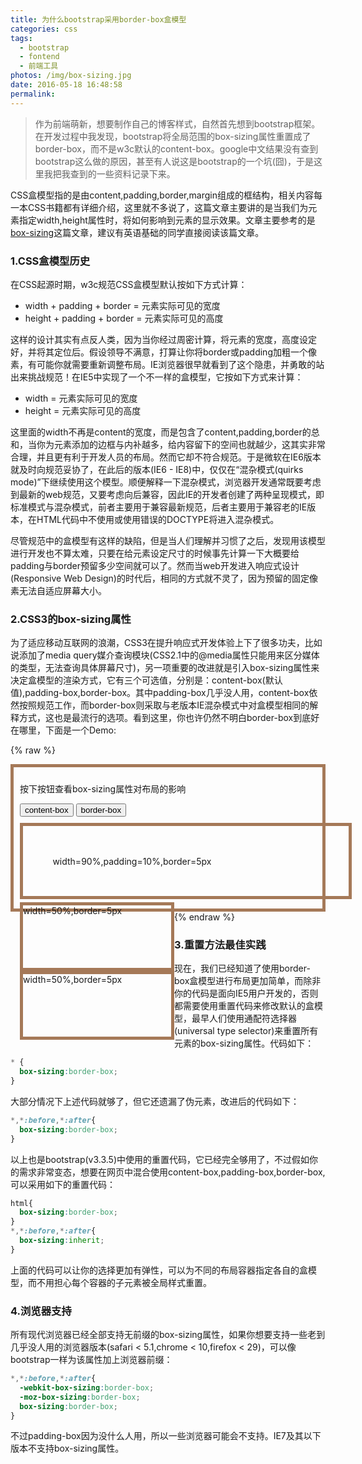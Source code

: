 ```yaml
---
title: 为什么bootstrap采用border-box盒模型
categories: css
tags:
  - bootstrap
  - fontend
  - 前端工具
photos: /img/box-sizing.jpg
date: 2016-05-18 16:48:58
permalink:
---
```



> 作为前端萌新，想要制作自己的博客样式，自然首先想到bootstrap框架。在开发过程中我发现，bootstrap将全局范围的box-sizing属性重置成了border-box，而不是w3c默认的content-box。google中文结果没有查到bootstrap这么做的原因，甚至有人说这是bootstrap的一个坑(囧)，于是这里我把我查到的一些资料记录下来。

CSS盒模型指的是由content,padding,border,margin组成的框结构，相关内容每一本CSS书籍都有详细介绍，这里就不多说了，这篇文章主要讲的是当我们为元素指定width,height属性时，将如何影响到元素的显示效果。文章主要参考的是[box-sizing](https://css-tricks.com/box-sizing/)这篇文章，建议有英语基础的同学直接阅读该篇文章。

### 1.CSS盒模型历史
在CSS起源时期，w3c规范CSS盒模型默认按如下方式计算：
- width + padding + border = 元素实际可见的宽度
- height + padding + border = 元素实际可见的高度

这样的设计其实有点反人类，因为当你经过周密计算，将元素的宽度，高度设定好，并将其定位后。假设领导不满意，打算让你将border或padding加粗一个像素，有可能你就需要重新调整布局。IE浏览器很早就看到了这个隐患，并勇敢的站出来挑战规范！在IE5中实现了一个不一样的盒模型，它按如下方式来计算：
- width = 元素实际可见的宽度
- height = 元素实际可见的高度

这里面的width不再是content的宽度，而是包含了content,padding,border的总和，当你为元素添加的边框与内补越多，给内容留下的空间也就越少，这其实非常合理，并且更有利于开发人员的布局。然而它却不符合规范。于是微软在IE6版本就及时向规范妥协了，在此后的版本(IE6 - IE8)中，仅仅在“混杂模式(quirks mode)”下继续使用这个模型。顺便解释一下混杂模式，浏览器开发通常既要考虑到最新的web规范，又要考虑向后兼容，因此IE的开发者创建了两种呈现模式，即标准模式与混杂模式，前者主要用于兼容最新规范，后者主要用于兼容老的IE版本，在HTML代码中不使用或使用错误的DOCTYPE将进入混杂模式。

尽管规范中的盒模型有这样的缺陷，但是当人们理解并习惯了之后，发现用该模型进行开发也不算太难，只要在给元素设定尺寸的时候事先计算一下大概要给padding与border预留多少空间就可以了。然而当web开发进入响应式设计(Responsive Web Design)的时代后，相同的方式就不灵了，因为预留的固定像素无法自适应屏幕大小。

<!-- more -->
### 2.CSS3的box-sizing属性
为了适应移动互联网的浪潮，CSS3在提升响应式开发体验上下了很多功夫，比如说添加了media query媒介查询模块(CSS2.1中的@media属性只能用来区分媒体的类型，无法查询具体屏幕尺寸)，另一项重要的改进就是引入box-sizing属性来决定盒模型的渲染方式，它有三个可选值，分别是：content-box(默认值),padding-box,border-box。其中padding-box几乎没人用，content-box依然按照规范工作，而border-box则采取与老版本IE混杂模式中对盒模型相同的解释方式，这也是最流行的选项。看到这里，你也许仍然不明白border-box到底好在哪里，下面是一个Demo:

{% raw %}
<div style="border:5px solid #a57958;padding:10px">
	<p>按下按钮查看box-sizing属性对布局的影响</p>
    <button class="demo-btn btn btn-info">content-box</button>
    <button class="demo-btn btn btn-info">border-box</button>
    <div id="demo-container" class="clearfix" style="margin-top:10px">
    	<div style="margin:0 auto 5px;padding:10%;width:90%;border:5px solid #a57958">width=90%,padding=10%,border=5px</div>
    	<div style="float:left;width:50%;border:5px solid #a57958;height:100px;">width=50%,border=5px</div>
    	<div style="float:left;width:50%;border:5px solid #a57958;height:100px;">width=50%,border=5px</div>
    </div>
</div>
<script>
	$(".demo-btn").on("click",function(){
    	$("*").css("box-sizing",$(this).text());
    });
</script>
{% endraw %}

### 3.重置方法最佳实践
现在，我们已经知道了使用border-box盒模型进行布局更加简单，而除非你的代码是面向IE5用户开发的，否则都需要使用重置代码来修改默认的盒模型，最早人们使用通配符选择器(universal type selector)来重置所有元素的box-sizing属性。代码如下：
```css
* {
  box-sizing:border-box;
}
```
大部分情况下上述代码就够了，但它还遗漏了伪元素，改进后的代码如下：
```css
*,*:before,*:after{
  box-sizing:border-box;
}
```
以上也是bootstrap(v3.3.5)中使用的重置代码，它已经完全够用了，不过假如你的需求非常变态，想要在网页中混合使用content-box,padding-box,border-box,可以采用如下的重置代码：
```css
html{
  box-sizing:border-box;
}
*,*:before,*:after{
  box-sizing:inherit;
}
```
上面的代码可以让你的选择更加有弹性，可以为不同的布局容器指定各自的盒模型，而不用担心每个容器的子元素被全局样式重置。

### 4.浏览器支持
所有现代浏览器已经全部支持无前缀的box-sizing属性，如果你想要支持一些老到几乎没人用的浏览器版本(safari < 5.1,chrome < 10,firefox < 29)，可以像bootstrap一样为该属性加上浏览器前缀：
```css
*,*:before,*:after{
  -webkit-box-sizing:border-box;
  -moz-box-sizing:border-box;
  box-sizing:border-box;
}
```
不过padding-box因为没什么人用，所以一些浏览器可能会不支持。IE7及其以下版本不支持box-sizing属性。


















